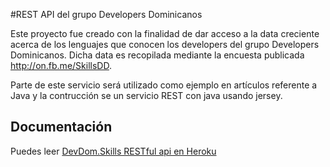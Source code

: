 #REST API del grupo Developers Dominicanos

Este proyecto fue creado con la finalidad de dar acceso a la data creciente acerca de los lenguajes que conocen 
los developers del grupo Developers Dominicanos. Dicha data es recopilada mediante la encuesta publicada http://on.fb.me/SkillsDD.

Parte de este servicio será utilizado como ejemplo en artículos referente a Java y la contrucción se un servicio REST con 
java usando jersey.

## Documentación
Puedes leer [DevDom.Skills RESTful api en Heroku][docs]

[docs]: http://skills-devdom.herokuapp.com/explorer.html 

